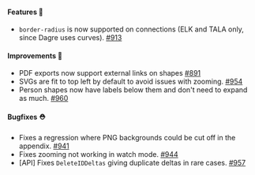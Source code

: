 #### Features 🚀

- `border-radius` is now supported on connections (ELK and TALA only, since Dagre uses curves). [#913](https://github.com/terrastruct/d2/pull/913)

#### Improvements 🧹

- PDF exports now support external links on shapes [#891](https://github.com/terrastruct/d2/issues/891)
- SVGs are fit to top left by default to avoid issues with zooming. [#954](https://github.com/terrastruct/d2/pull/954)
- Person shapes now have labels below them and don't need to expand as much. [#960](https://github.com/terrastruct/d2/pull/960)

#### Bugfixes ⛑️

- Fixes a regression where PNG backgrounds could be cut off in the appendix. [#941](https://github.com/terrastruct/d2/pull/941)
- Fixes zooming not working in watch mode. [#944](https://github.com/terrastruct/d2/pull/944)
- [API] Fixes `DeleteIDDeltas` giving duplicate deltas in rare cases. [#957](https://github.com/terrastruct/d2/pull/957)
